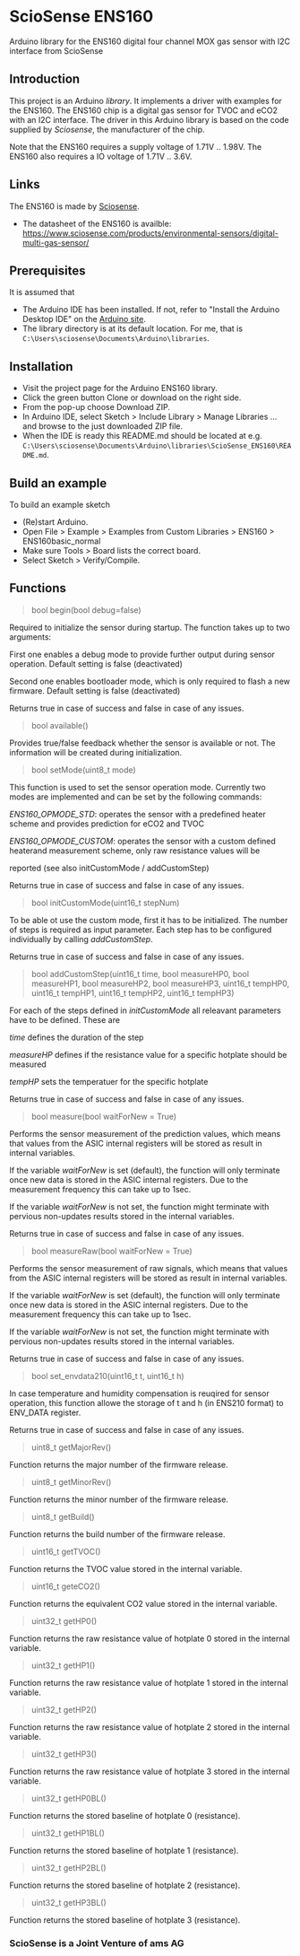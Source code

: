 # ScioSense ENS160
Arduino library for the ENS160 digital four channel MOX gas sensor with I2C interface from ScioSense

## Introduction
This project is an Arduino *library*. It implements a driver with examples for the ENS160.
The ENS160 chip is a digital gas sensor for TVOC and eCO2 with an I2C interface.
The driver in this Arduino library is based on the code supplied by *Sciosense*, the manufacturer of the chip.

Note that the ENS160 requires a supply voltage of 1.71V .. 1.98V.
The ENS160 also requires a IO voltage of 1.71V .. 3.6V.

## Links
The ENS160 is made by [Sciosense](http://www.sciosense.com).
 - The datasheet of the ENS160 is availble: https://www.sciosense.com/products/environmental-sensors/digital-multi-gas-sensor/

## Prerequisites
It is assumed that
 - The Arduino IDE has been installed.
   If not, refer to "Install the Arduino Desktop IDE" on the
   [Arduino site](https://www.arduino.cc/en/Guide/HomePage).
 - The library directory is at its default location.
   For me, that is `C:\Users\sciosense\Documents\Arduino\libraries`.

## Installation
- Visit the project page for the Arduino ENS160 library.
- Click the green button Clone or download on the right side.
- From the pop-up choose Download ZIP.
- In Arduino IDE, select Sketch > Include Library > Manage Libraries ... and browse to the just downloaded ZIP file.
- When the IDE is ready this README.md should be located at e.g. `C:\Users\sciosense\Documents\Arduino\libraries\ScioSense_ENS160\README.md`.

## Build an example
To build an example sketch
 - (Re)start Arduino.
 - Open File > Example > Examples from Custom Libraries > ENS160 > ENS160basic_normal
 - Make sure Tools > Board lists the correct board.
 - Select Sketch > Verify/Compile.

## Functions
> bool begin(bool debug=false)

Required to initialize the sensor during startup. The function takes up to two arguments: 

First one enables a debug mode to provide further output during sensor operation. Default setting is false (deactivated)

Second one enables bootloader mode, which is only required to flash a new firmware. Default setting is false (deactivated)

Returns true in case of success and false in case of any issues.

> bool	available()

Provides true/false feedback whether the sensor is available or not. The information will be created during initialization.

> bool	setMode(uint8_t mode)

This function is used to set the sensor operation mode. Currently two modes are implemented and can be set by the following commands:

*ENS160_OPMODE_STD*: operates the sensor with a predefined heater scheme and provides prediction for eCO2 and TVOC

*ENS160_OPMODE_CUSTOM*: operates the sensor with a custom defined heaterand measurement scheme, only raw resistance values will be 

reported (see also initCustomMode / addCustomStep)

Returns true in case of success and false in case of any issues.

> bool	initCustomMode(uint16_t stepNum)

To be able ot use the custom mode, first it has to be initialized. The number of steps is required as input parameter. Each step has to be configured individually by calling *addCustomStep*. 

Returns true in case of success and false in case of any issues.

> bool addCustomStep(uint16_t time, bool measureHP0, bool measureHP1, bool measureHP2, bool measureHP3, uint16_t tempHP0, uint16_t tempHP1, uint16_t tempHP2, uint16_t tempHP3)

For each of the steps defined in *initCustomMode* all releavant parameters have to be defined. These are 

*time* defines the duration of the step

*measureHP<x>* defines if the resistance value for a specific hotplate should be measured 

*tempHP<x>*	sets the temperatuer for the specific hotplate 

Returns true in case of success and false in case of any issues.
	
>	bool	measure(bool waitForNew = True)

Performs the sensor measurement of the prediction values, which means that values from the ASIC internal registers will be stored as result in internal variables. 

If the variable *waitForNew* is set (default), the function will only terminate once new data is stored in the ASIC internal registers. Due to the measurement frequency this can take up to 1sec. 

If the variable *waitForNew* is not set, the function might terminate with pervious non-updates results stored in the internal variables.

Returns true in case of success and false in case of any issues.

>	bool	measureRaw(bool waitForNew = True)

Performs the sensor measurement of raw signals, which means that values from the ASIC internal registers will be stored as result in internal variables. 

If the variable *waitForNew* is set (default), the function will only terminate once new data is stored in the ASIC internal registers. Due to the measurement frequency this can take up to 1sec. 

If the variable *waitForNew* is not set, the function might terminate with pervious non-updates results stored in the internal variables.

Returns true in case of success and false in case of any issues.


>	bool	set_envdata210(uint16_t t, uint16_t h)

In case temperature and humidity compensation is reuqired for sensor operation, this function allowe the storage of  t and h (in ENS210 format) to ENV_DATA register.

Returns true in case of success and false in case of any issues.

> uint8_t getMajorRev()

Function returns the major number of the firmware release.

>	uint8_t	getMinorRev()

Function returns the minor number of the firmware release.

> uint8_t	getBuild()

Function returns the build number of the firmware release.

> uint16_t	getTVOC()

Function returns the TVOC value stored in the internal variable.

> uint16_t	geteCO2()

Function returns the equivalent CO2 value stored in the internal variable.

> uint32_t	getHP0()

Function returns the raw resistance value of hotplate 0 stored in the internal variable.

> uint32_t	getHP1()

Function returns the raw resistance value of hotplate 1 stored in the internal variable.

> uint32_t	getHP2()

Function returns the raw resistance value of hotplate 2 stored in the internal variable.

> uint32_t	getHP3()

Function returns the raw resistance value of hotplate 3 stored in the internal variable.

> uint32_t	getHP0BL()

Function returns the stored baseline of hotplate 0 (resistance).

>	uint32_t	getHP1BL()

Function returns the stored baseline of hotplate 1 (resistance).

>	uint32_t	getHP2BL() 

Function returns the stored baseline of hotplate 2 (resistance).

>	uint32_t	getHP3BL()

Function returns the stored baseline of hotplate 3 (resistance).

### ScioSense is a Joint Venture of ams AG
